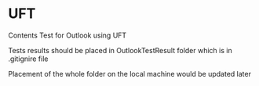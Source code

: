# UFT

Contents Test for Outlook using UFT

Tests results should be placed in OutlookTestResult folder which is in .gitignire file

Placement of the whole folder on the local machine would be updated later
